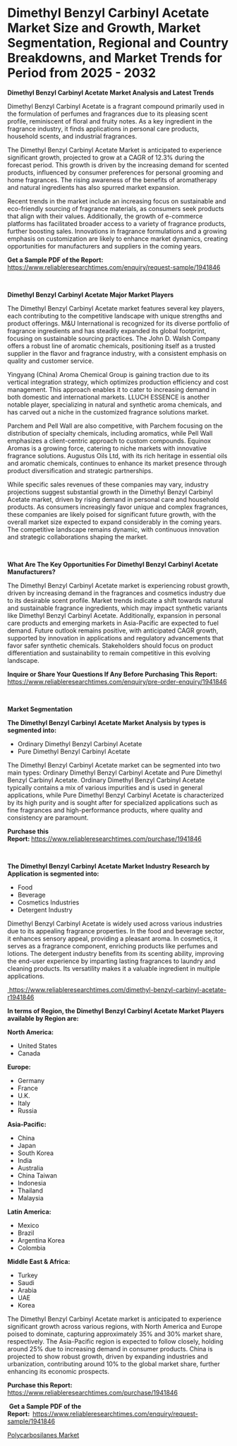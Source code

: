 <p><h1>Dimethyl Benzyl Carbinyl Acetate Market Size and Growth, Market Segmentation, Regional and Country Breakdowns, and Market Trends for Period from 2025 -  2032</h1></p><p><strong>Dimethyl Benzyl Carbinyl Acetate Market Analysis and Latest Trends</strong></p>
<p><p>Dimethyl Benzyl Carbinyl Acetate is a fragrant compound primarily used in the formulation of perfumes and fragrances due to its pleasing scent profile, reminiscent of floral and fruity notes. As a key ingredient in the fragrance industry, it finds applications in personal care products, household scents, and industrial fragrances.</p><p>The Dimethyl Benzyl Carbinyl Acetate Market is anticipated to experience significant growth, projected to grow at a CAGR of 12.3% during the forecast period. This growth is driven by the increasing demand for scented products, influenced by consumer preferences for personal grooming and home fragrances. The rising awareness of the benefits of aromatherapy and natural ingredients has also spurred market expansion.</p><p>Recent trends in the market include an increasing focus on sustainable and eco-friendly sourcing of fragrance materials, as consumers seek products that align with their values. Additionally, the growth of e-commerce platforms has facilitated broader access to a variety of fragrance products, further boosting sales. Innovations in fragrance formulations and a growing emphasis on customization are likely to enhance market dynamics, creating opportunities for manufacturers and suppliers in the coming years.</p></p>
<p><strong>Get a Sample PDF of the Report:&nbsp;</strong> <a href="https://www.reliableresearchtimes.com/enquiry/request-sample/1941846?utm_campaign=2308&utm_medium=2&utm_source=Github&utm_content=ia&utm_term=15022025&utm_id=dimethyl-benzyl-carbinyl-acetate">https://www.reliableresearchtimes.com/enquiry/request-sample/1941846</a></p>
<p>&nbsp;</p>
<p><strong>Dimethyl Benzyl Carbinyl Acetate Major Market Players</strong></p>
<p><p>The Dimethyl Benzyl Carbinyl Acetate market features several key players, each contributing to the competitive landscape with unique strengths and product offerings. M&U International is recognized for its diverse portfolio of fragrance ingredients and has steadily expanded its global footprint, focusing on sustainable sourcing practices. The John D. Walsh Company offers a robust line of aromatic chemicals, positioning itself as a trusted supplier in the flavor and fragrance industry, with a consistent emphasis on quality and customer service.</p><p>Yingyang (China) Aroma Chemical Group is gaining traction due to its vertical integration strategy, which optimizes production efficiency and cost management. This approach enables it to cater to increasing demand in both domestic and international markets. LLUCH ESSENCE is another notable player, specializing in natural and synthetic aroma chemicals, and has carved out a niche in the customized fragrance solutions market.</p><p>Parchem and Pell Wall are also competitive, with Parchem focusing on the distribution of specialty chemicals, including aromatics, while Pell Wall emphasizes a client-centric approach to custom compounds. Equinox Aromas is a growing force, catering to niche markets with innovative fragrance solutions. Augustus Oils Ltd, with its rich heritage in essential oils and aromatic chemicals, continues to enhance its market presence through product diversification and strategic partnerships.</p><p>While specific sales revenues of these companies may vary, industry projections suggest substantial growth in the Dimethyl Benzyl Carbinyl Acetate market, driven by rising demand in personal care and household products. As consumers increasingly favor unique and complex fragrances, these companies are likely poised for significant future growth, with the overall market size expected to expand considerably in the coming years. The competitive landscape remains dynamic, with continuous innovation and strategic collaborations shaping the market.</p></p>
<p>&nbsp;</p>
<p><strong>What Are The Key Opportunities For Dimethyl Benzyl Carbinyl Acetate Manufacturers?</strong></p>
<p><p>The Dimethyl Benzyl Carbinyl Acetate market is experiencing robust growth, driven by increasing demand in the fragrances and cosmetics industry due to its desirable scent profile. Market trends indicate a shift towards natural and sustainable fragrance ingredients, which may impact synthetic variants like Dimethyl Benzyl Carbinyl Acetate. Additionally, expansion in personal care products and emerging markets in Asia-Pacific are expected to fuel demand. Future outlook remains positive, with anticipated CAGR growth, supported by innovation in applications and regulatory advancements that favor safer synthetic chemicals. Stakeholders should focus on product differentiation and sustainability to remain competitive in this evolving landscape.</p></p>
<p><strong>Inquire or Share Your Questions If Any Before Purchasing This Report:</strong> <a href="https://www.reliableresearchtimes.com/enquiry/pre-order-enquiry/1941846?utm_campaign=2308&utm_medium=2&utm_source=Github&utm_content=ia&utm_term=15022025&utm_id=dimethyl-benzyl-carbinyl-acetate">https://www.reliableresearchtimes.com/enquiry/pre-order-enquiry/1941846</a></p>
<p>&nbsp;</p>
<p><strong>Market Segmentation</strong></p>
<p><strong>The Dimethyl Benzyl Carbinyl Acetate Market Analysis by types is segmented into:</strong></p>
<p><ul><li>Ordinary Dimethyl Benzyl Carbinyl Acetate</li><li>Pure Dimethyl Benzyl Carbinyl Acetate</li></ul></p>
<p><p>The Dimethyl Benzyl Carbinyl Acetate market can be segmented into two main types: Ordinary Dimethyl Benzyl Carbinyl Acetate and Pure Dimethyl Benzyl Carbinyl Acetate. Ordinary Dimethyl Benzyl Carbinyl Acetate typically contains a mix of various impurities and is used in general applications, while Pure Dimethyl Benzyl Carbinyl Acetate is characterized by its high purity and is sought after for specialized applications such as fine fragrances and high-performance products, where quality and consistency are paramount.</p></p>
<p><strong>Purchase this Report:&nbsp;</strong><a href="https://www.reliableresearchtimes.com/purchase/1941846?utm_campaign=2308&utm_medium=2&utm_source=Github&utm_content=ia&utm_term=15022025&utm_id=dimethyl-benzyl-carbinyl-acetate">https://www.reliableresearchtimes.com/purchase/1941846</a></p>
<p>&nbsp;</p>
<p><strong>The Dimethyl Benzyl Carbinyl Acetate Market Industry Research by Application is segmented into:</strong></p>
<p><ul><li>Food</li><li>Beverage</li><li>Cosmetics Industries</li><li>Detergent Industry</li></ul></p>
<p><p>Dimethyl Benzyl Carbinyl Acetate is widely used across various industries due to its appealing fragrance properties. In the food and beverage sector, it enhances sensory appeal, providing a pleasant aroma. In cosmetics, it serves as a fragrance component, enriching products like perfumes and lotions. The detergent industry benefits from its scenting ability, improving the end-user experience by imparting lasting fragrances to laundry and cleaning products. Its versatility makes it a valuable ingredient in multiple applications.</p></p>
<p><a href="https://www.reliableresearchtimes.com/dimethyl-benzyl-carbinyl-acetate-r1941846?utm_campaign=2308&utm_medium=2&utm_source=Github&utm_content=ia&utm_term=15022025&utm_id=dimethyl-benzyl-carbinyl-acetate">&nbsp;https://www.reliableresearchtimes.com/dimethyl-benzyl-carbinyl-acetate-r1941846</a></p>
<p><strong>In terms of Region, the Dimethyl Benzyl Carbinyl Acetate Market Players available by Region are:</strong></p>
<p>
    <p> <strong> North America: </strong>
        <ul>
            <li>United States</li>
            <li>Canada</li>
        </ul>
        </p> 
    <p> <strong> Europe: </strong>
        <ul>
            <li>Germany</li>
            <li>France</li>
            <li>U.K.</li>
            <li>Italy</li>
            <li>Russia</li>
        </ul>
        </p> 
    <p> <strong> Asia-Pacific: </strong>
        <ul>
            <li>China</li>
            <li>Japan</li>
            <li>South Korea</li>
            <li>India</li>
            <li>Australia</li>
            <li>China Taiwan</li>
            <li>Indonesia</li>
            <li>Thailand</li>
            <li>Malaysia</li>
        </ul>
        </p> 
    <p> <strong> Latin America: </strong>
        <ul>
            <li>Mexico</li>
            <li>Brazil</li>
            <li>Argentina Korea</li>
            <li>Colombia</li>
        </ul>
        </p> 
    <p> <strong> Middle East & Africa: </strong>
        <ul>
            <li>Turkey</li>
            <li>Saudi</li>
            <li>Arabia</li>
            <li>UAE</li>
            <li>Korea</li>
        </ul>
    </p>
    </p>
<p><p>The Dimethyl Benzyl Carbinyl Acetate market is anticipated to experience significant growth across various regions, with North America and Europe poised to dominate, capturing approximately 35% and 30% market share, respectively. The Asia-Pacific region is expected to follow closely, holding around 25% due to increasing demand in consumer products. China is projected to show robust growth, driven by expanding industries and urbanization, contributing around 10% to the global market share, further enhancing its economic prospects.</p></p>
<p><strong>Purchase this Report: </strong><a href="https://www.reliableresearchtimes.com/purchase/1941846?utm_campaign=2308&utm_medium=2&utm_source=Github&utm_content=ia&utm_term=15022025&utm_id=dimethyl-benzyl-carbinyl-acetate">https://www.reliableresearchtimes.com/purchase/1941846</a></p>
<p>&nbsp;<strong>Get a Sample PDF of the Report:&nbsp;&nbsp;</strong><a href="https://www.reliableresearchtimes.com/enquiry/request-sample/1941846?utm_campaign=2308&utm_medium=2&utm_source=Github&utm_content=ia&utm_term=15022025&utm_id=dimethyl-benzyl-carbinyl-acetate">https://www.reliableresearchtimes.com/enquiry/request-sample/1941846</a></p>
<p><strong></strong></p>
<p><p><a href="https://github.com/domoniqueluoma76/Market-Research-Report-List-1/blob/main/polycarbosilanes-market.md?utm_campaign=2308&utm_medium=2&utm_source=Github&utm_content=ia&utm_term=15022025&utm_id=dimethyl-benzyl-carbinyl-acetate">Polycarbosilanes Market</a></p></p>